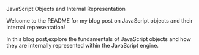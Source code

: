 JavaScript Objects and Internal Representation

Welcome to the README for my blog post on JavaScript objects and their internal representation!

 In this blog post,explore the fundamentals of JavaScript objects and how they are internally represented within the JavaScript engine.